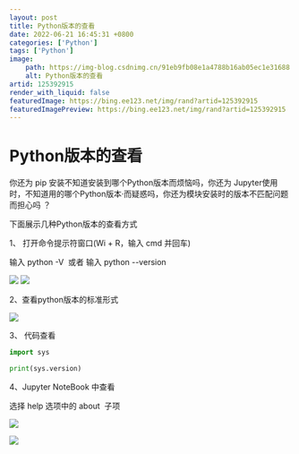 ```yaml
---
layout: post
title: Python版本的查看
date: 2022-06-21 16:45:31 +0800
categories: ['Python']
tags: ['Python']
image:
    path: https://img-blog.csdnimg.cn/91eb9fb08e1a4788b16ab05ec1e31688.jpeg?x-oss-process=image/resize,m_fixed,h_150
    alt: Python版本的查看
artid: 125392915
render_with_liquid: false
featuredImage: https://bing.ee123.net/img/rand?artid=125392915
featuredImagePreview: https://bing.ee123.net/img/rand?artid=125392915
---
```


# Python版本的查看

你还为 pip 安装不知道安装到哪个Python版本而烦恼吗，你还为 Jupyter使用时，不知道用的哪个Python版本·而疑惑吗，你还为模块安装时的版本不匹配问题而担心吗 ？

下面展示几种Python版本的查看方式

1、 打开命令提示符窗口(Wi + R，输入 cmd 并回车)

输入 python -V  或者 输入 python --version

![](https://i-blog.csdnimg.cn/blog_migrate/a74c48d5b47c63276254252077f618a8.jpeg)
![](https://i-blog.csdnimg.cn/blog_migrate/0cd0278afaca77a78d5860bbe7efa8ce.jpeg)

2、查看python版本的标准形式

![](https://i-blog.csdnimg.cn/blog_migrate/80cfb21f2c6f75505e5c1cf32e310e4c.jpeg)

3、 代码查看

```python
import sys

print(sys.version)
```

4、Jupyter NoteBook 中查看

选择 help 选项中的 about  子项

![](https://i-blog.csdnimg.cn/blog_migrate/cebc0a23f09b62210dce389e77509df2.jpeg)

![](https://i-blog.csdnimg.cn/blog_migrate/ca4e7bcb8a7d650995576597dc52df51.jpeg)